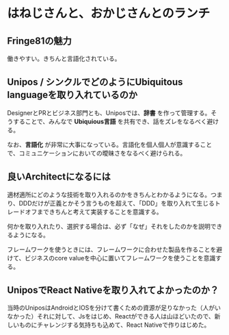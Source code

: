 # はねじさんと、おかじさんとのランチ

## Fringe81の魅力

働きやすい。きちんと言語化されている。

## Unipos / シンクルでどのようにUbiquitous languageを取り入れているのか

DesignerとPRとビジネス部門とも、Uniposでは、**辞書** を作って管理する。そうすることで、みんなで **Ubiquious言語** を共有でき、話をズレをなるべく避ける。

なお、**言語化** が非常に大事になっている。言語化を個人個人が意識することで、コミュニケーションにおいての曖昧さをなるべく避けられる。

## 良いArchitectになるには

適材適所にどのような技術を取り入れるのかをきちんとわかるようになる。つまり、DDDだけが正義とかそう言うものを超えて、「DDD」を取り入れて生じるトレードオフまできちんと考えて実装することを意識する。

何かを取り入れたり、選択する場合は、必ず「なぜ」それをしたのかを説明できるようになる。

フレームワークを使うときには、フレームワークに合わせた製品を作ることを避けて、ビジネスのcore valueを中心に置いてフレームワークを使うことを意識する。

## UniposでReact Nativeを取り入れてよかったのか？

当時のUniposはAndroidとIOSを分けて書くための資源が足りなかった（人がいなかった）それに対して、Jsをはじめ、Reactができる人は山ほどいたので、新しいものにチャレンジする気持ちも込めて、React Nativeで作りはじめた。

